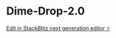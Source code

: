 # Dime-Drop-2.0

[Edit in StackBlitz next generation editor ⚡️](https://stackblitz.com/~/github.com/Samtrent17/Dime-Drop-2.0)